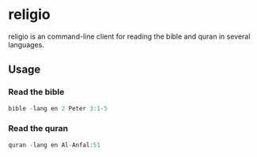 # religio

religio is an command-line client for reading the bible and quran in several languages.

## Usage

### Read the bible

```go
bible -lang en 2 Peter 3:1-5
```

### Read the quran

```go
quran -lang en Al-Anfal:51
```
